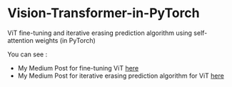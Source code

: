 # Vision-Transformer-in-PyTorch
ViT fine-tuning and iterative erasing prediction algorithm using self-attention weights (in PyTorch)

You can see :

* My Medium Post for fine-tuning ViT [here](https://medium.com/@lucrece.shin/ch-9-vision-transformer-part-i-introduction-and-fine-tuning-in-pytorch-14674920c2ea)
* My Medium Post for iterative erasing prediction algorithm for ViT [here](https://medium.com/@lucrece.shin/ch-10-vision-transformer-part-ii-iterative-erasing-of-unattended-image-regions-in-pytorch-6c5bb77823a9)
